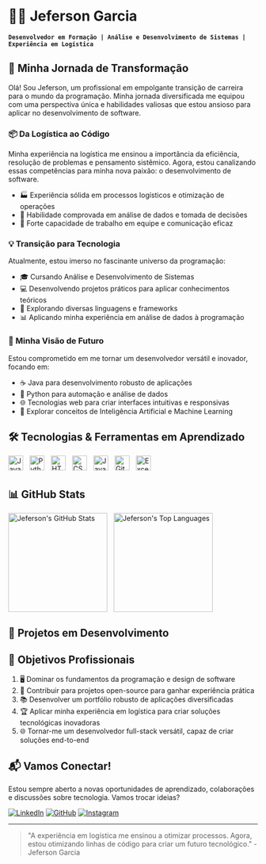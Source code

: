 # 👨‍💻 Jeferson Garcia

**`Desenvolvedor em Formação | Análise e Desenvolvimento de Sistemas | Experiência em Logística`**

## 🚀 Minha Jornada de Transformação

Olá! Sou Jeferson, um profissional em empolgante transição de carreira para o mundo da programação. Minha jornada diversificada me equipou com uma perspectiva única e habilidades valiosas que estou ansioso para aplicar no desenvolvimento de software.

### 📦 Da Logística ao Código

Minha experiência na logística me ensinou a importância da eficiência, resolução de problemas e pensamento sistêmico. Agora, estou canalizando essas competências para minha nova paixão: o desenvolvimento de software.

- 🏭 Experiência sólida em processos logísticos e otimização de operações
- 🧠 Habilidade comprovada em análise de dados e tomada de decisões
- 🤝 Forte capacidade de trabalho em equipe e comunicação eficaz

### 💡 Transição para Tecnologia

Atualmente, estou imerso no fascinante universo da programação:

- 🎓 Cursando Análise e Desenvolvimento de Sistemas
- 💻 Desenvolvendo projetos práticos para aplicar conhecimentos teóricos
- 🔧 Explorando diversas linguagens e frameworks
- 📊 Aplicando minha experiência em análise de dados à programação

### 🔮 Minha Visão de Futuro

Estou comprometido em me tornar um desenvolvedor versátil e inovador, focando em:

- ☕ Java para desenvolvimento robusto de aplicações
- 🐍 Python para automação e análise de dados
- 🌐 Tecnologias web para criar interfaces intuitivas e responsivas
- 🧠 Explorar conceitos de Inteligência Artificial e Machine Learning

## 🛠️ Tecnologias & Ferramentas em Aprendizado

<img align="left" alt="Java" title="Java" width="30px" style="padding-right:10px;" src="https://cdn.jsdelivr.net/gh/devicons/devicon/icons/java/java-original.svg"/>
<img align="left" alt="Python" title="Python" width="30px" style="padding-right:10px;" src="https://cdn.jsdelivr.net/gh/devicons/devicon/icons/python/python-original.svg"/>
<img align="left" alt="HTML" title="HTML" width="30px" style="padding-right:10px;" src="https://cdn.jsdelivr.net/gh/devicons/devicon/icons/html5/html5-original.svg"/>
<img align="left" alt="CSS" title="CSS" width="30px" style="padding-right:10px;" src="https://cdn.jsdelivr.net/gh/devicons/devicon/icons/css3/css3-original.svg"/>
<img align="left" alt="JavaScript" title="JavaScript" width="30px" style="padding-right:10px;" src="https://cdn.jsdelivr.net/gh/devicons/devicon/icons/javascript/javascript-original.svg"/>
<img align="left" alt="Git" title="Git" width="30px" style="padding-right:10px;" src="https://cdn.jsdelivr.net/gh/devicons/devicon/icons/git/git-original.svg"/>
<img align="left" alt="Excel" title="Excel" width="30px" style="padding-right:10px;" src="https://cdn.jsdelivr.net/gh/devicons/devicon/icons/microsoftsqlserver/microsoftsqlserver-plain.svg"/>

<br/>
<br/>

## 📊 GitHub Stats

<p>
  <img align="left" alt="Jeferson's GitHub Stats" height="200px" style="padding-right:10px;" src="https://github-readme-stats.vercel.app/api?username=Garcia02&show_icons=true&theme=tokyonight&include_all_commits=true&locale=pt-br"/>
  <img align="left" alt="Jeferson's Top Languages" height="200px" src="https://github-readme-stats.vercel.app/api/top-langs/?username=Garcia02&theme=tokyonight&layout=compact&custom_title=Tecnologias%20Mais%20Usadas&langs_count=6"/>
</p>

<br clear="both"/>

## 🚀 Projetos em Desenvolvimento

<!-- Aqui você pode adicionar cards de seus projetos à medida que os desenvolve -->

## 🌟 Objetivos Profissionais

1. 🖥️ Dominar os fundamentos da programação e design de software
2. 🤝 Contribuir para projetos open-source para ganhar experiência prática
3. 📚 Desenvolver um portfólio robusto de aplicações diversificadas
4. 🏆 Aplicar minha experiência em logística para criar soluções tecnológicas inovadoras
5. 🌐 Tornar-me um desenvolvedor full-stack versátil, capaz de criar soluções end-to-end

## 📬 Vamos Conectar!

Estou sempre aberto a novas oportunidades de aprendizado, colaborações e discussões sobre tecnologia. Vamos trocar ideias?

[![LinkedIn](https://img.shields.io/badge/LinkedIn-0077B5?style=for-the-badge&logo=linkedin&logoColor=white)](https://www.linkedin.com/in/jeferson-garcia-315270b0)
[![GitHub](https://img.shields.io/badge/GitHub-100000?style=for-the-badge&logo=github&logoColor=white)](https://github.com/Garcia02)
[![Instagram](https://img.shields.io/badge/Instagram-E4405F?style=for-the-badge&logo=instagram&logoColor=white)](https://www.instagram.com/jefersongarcia.l/)

---

> "A experiência em logística me ensinou a otimizar processos. Agora, estou otimizando linhas de código para criar um futuro tecnológico." - Jeferson Garcia
